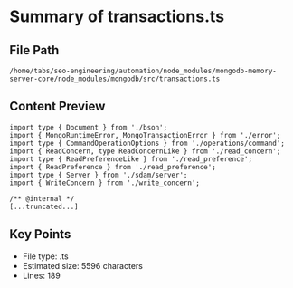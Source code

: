 # Summary of transactions.ts
  
## File Path
`/home/tabs/seo-engineering/automation/node_modules/mongodb-memory-server-core/node_modules/mongodb/src/transactions.ts`

## Content Preview
```
import type { Document } from './bson';
import { MongoRuntimeError, MongoTransactionError } from './error';
import type { CommandOperationOptions } from './operations/command';
import { ReadConcern, type ReadConcernLike } from './read_concern';
import type { ReadPreferenceLike } from './read_preference';
import { ReadPreference } from './read_preference';
import type { Server } from './sdam/server';
import { WriteConcern } from './write_concern';

/** @internal */
[...truncated...]
```

## Key Points
- File type: .ts
- Estimated size: 5596 characters
- Lines: 189

